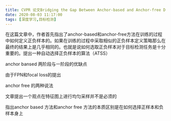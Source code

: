 ```yaml
---
title: CVPR 论文Bridging the Gap Between Anchor-based and Anchor-free Detection via Adaptive Training Sample Selection
date: 2020-08-03 11:17:00
tags: [深度学习,目标检测]
---
```

在这篇文章中，作者首先指出了anchor-based和anchor-free方法在训练的过程中如何定义正负样本的。如果在训练的过程中采取相似的正负样本定义策略那么在最终的结果上是几乎相同的。也就是说如何选取正负样本对于目标检测任务是十分重要的。提出一种自动选择正负样本的算法（ATSS）

anchor bansed 
两阶段与一阶段的优缺点

由于FPN和focal loss的提出 

anchor  free 的两种说法


文章提出一个观点在特征图上进行均匀采样并不是必须的

指出anchor based 方法和anchor free 方法的本质区别是在如何选择正样本和负样本身上